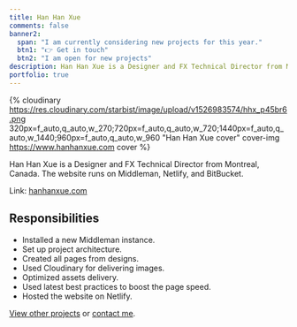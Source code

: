 ```yaml
---
title: Han Han Xue
comments: false
banner2:
  span: "I am currently considering new projects for this year."
  btn1: "👉 Get in touch"
  btn2: "I am open for new projects"
description: Han Han Xue is a Designer and FX Technical Director from Montreal, Canada. The website runs on Middleman, Netlify, and BitBucket.
portfolio: true
---
```


{% cloudinary https://res.cloudinary.com/starbist/image/upload/v1526983574/hhx_p45br6.png 320px=f_auto,q_auto,w_270;720px=f_auto,q_auto,w_720;1440px=f_auto,q_auto,w_1440;960px=f_auto,q_auto,w_960 "Han Han Xue cover" cover-img https://www.hanhanxue.com cover %}

Han Han Xue is a Designer and FX Technical Director from Montreal, Canada. The website runs on Middleman, Netlify, and BitBucket.

Link: [hanhanxue.com](//www.hanhanxue.com)

## Responsibilities

- Installed a new Middleman instance.
- Set up project architecture.
- Created all pages from designs.
- Used Cloudinary for delivering images.
- Optimized assets delivery.
- Used latest best practices to boost the page speed.
- Hosted the website on Netlify.

[View other projects](/portfolio/) or [contact me](/about-me/).
